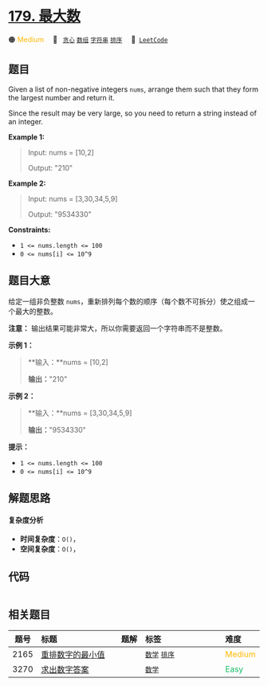 # [179. 最大数](https://leetcode.com/problems/largest-number)

🟠 <font color=#ffb800>Medium</font>&emsp; 🔖&ensp; [`贪心`](/leetcode-js/outline/tag/greedy.md) [`数组`](/leetcode-js/outline/tag/array.md) [`字符串`](/leetcode-js/outline/tag/string.md) [`排序`](/leetcode-js/outline/tag/sorting.md)&emsp; 🔗&ensp;[`LeetCode`](https://leetcode.com/problems/largest-number)

## 题目

Given a list of non-negative integers `nums`, arrange them such that they form
the largest number and return it.

Since the result may be very large, so you need to return a string instead of
an integer.



**Example 1:**

> Input: nums = [10,2]
> 
> Output: "210"

**Example 2:**

> Input: nums = [3,30,34,5,9]
> 
> Output: "9534330"

**Constraints:**

  * `1 <= nums.length <= 100`
  * `0 <= nums[i] <= 10^9`


## 题目大意

给定一组非负整数 `nums`，重新排列每个数的顺序（每个数不可拆分）使之组成一个最大的整数。

**注意：** 输出结果可能非常大，所以你需要返回一个字符串而不是整数。



**示例 1：**

> 
> 
> 
> 
> 
> **输入：**nums = [10,2]
> 
> **输出：**"210"

**示例  2：**

> 
> 
> 
> 
> 
> **输入：**nums = [3,30,34,5,9]
> 
> **输出：**"9534330"
> 
> 



**提示：**

  * `1 <= nums.length <= 100`
  * `0 <= nums[i] <= 10^9`


## 解题思路

#### 复杂度分析

- **时间复杂度**：`O()`，
- **空间复杂度**：`O()`，

## 代码

```javascript

```

## 相关题目

<!-- prettier-ignore -->
| 题号 | 标题 | 题解 | 标签 | 难度 |
| :------: | :------ | :------: | :------ | :------ |
| 2165 | [重排数字的最小值](https://leetcode.com/problems/smallest-value-of-the-rearranged-number) |  |  [`数学`](/leetcode-js/outline/tag/math.md) [`排序`](/leetcode-js/outline/tag/sorting.md) | <font color=#ffb800>Medium</font> |
| 3270 | [求出数字答案](https://leetcode.com/problems/find-the-key-of-the-numbers) |  |  [`数学`](/leetcode-js/outline/tag/math.md) | <font color=#15bd66>Easy</font> |

<style>
.blue {
    background-color: #096dd9;
    padding: 0.25rem 0.5rem;
    margin: 0;
    font-size: 0.85em;
    border-radius: 3px;
    color: white;
    font-weight: 500;
}
table th:first-of-type { width: 10%; }
table th:nth-of-type(2) { width: 35%; }
table th:nth-of-type(3) { width: 10%; }
table th:nth-of-type(4) { width: 35%; }
table th:nth-of-type(5) { width: 10%; }
</style>

